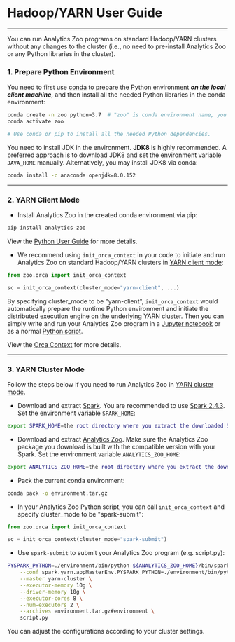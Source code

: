 # Hadoop/YARN User Guide

---

You can run Analytics Zoo programs on standard Hadoop/YARN clusters without any changes to the cluster (i.e., no need to pre-install Analytics Zoo or any Python libraries in the cluster).

### **1. Prepare Python Environment**

You need to first use [conda](https://docs.conda.io/projects/conda/en/latest/user-guide/install/) to prepare the Python environment _**on the local client machine**_, and then install all the needed Python libraries in the conda environment:

```bash
conda create -n zoo python=3.7  # "zoo" is conda environment name, you can use any name you like.
conda activate zoo

# Use conda or pip to install all the needed Python dependencies.
```

You need to install JDK in the environment. __JDK8__ is highly recommended. A preferred approach is to download JDK8 and set the environment variable `JAVA_HOME` manually. Alternatively, you may install JDK8 via conda:

```bash
conda install -c anaconda openjdk=8.0.152
```

---
### **2. YARN Client Mode**

- Install Analytics Zoo in the created conda environment via pip:

```bash
pip install analytics-zoo
```

View the [Python User Guide](./python.md) for more details.

- We recommend using `init_orca_context` in your code to initiate and run Analytics Zoo on standard Hadoop/YARN clusters in [YARN client mode](https://spark.apache.org/docs/latest/running-on-yarn.html#launching-spark-on-yarn):

```python
from zoo.orca import init_orca_context

sc = init_orca_context(cluster_mode="yarn-client", ...)
```

By specifying cluster_mode to be "yarn-client", `init_orca_context` would automatically prepare the runtime Python environment and initiate the distributed execution engine on the underlying YARN cluster. 
Then you can simply write and run your Analytics Zoo program in a [Jupyter notebook](./python.html#jupyter-notebook) or as a normal [Python script](./python.html#python-script).

View the [Orca Context](../Orca/Overview/orca-context.html) for more details.

---
### **3. YARN Cluster Mode**

Follow the steps below if you need to run Analytics Zoo in [YARN cluster mode](https://spark.apache.org/docs/latest/running-on-yarn.html#launching-spark-on-yarn).

- Download and extract [Spark](https://spark.apache.org/downloads.html). You are recommended to use [Spark 2.4.3](https://archive.apache.org/dist/spark/spark-2.4.3/spark-2.4.3-bin-hadoop2.7.tgz). Set the environment variable `SPARK_HOME`:

```bash
export SPARK_HOME=the root directory where you extract the downloaded Spark package
```

- Download and extract [Analytics Zoo](https://analytics-zoo.github.io/master/#release-download/). Make sure the Analytics Zoo package you download is built with the compatible version with your Spark. Set the environment variable `ANALYTICS_ZOO_HOME`:

```bash
export ANALYTICS_ZOO_HOME=the root directory where you extract the downloaded Analytics Zoo package
```

- Pack the current conda environment:

```bash
conda pack -o environment.tar.gz
```

- In your Analytics Zoo Python script, you can call `init_orca_context` and specify cluster_mode to be "spark-submit":

```python
from zoo.orca import init_orca_context

sc = init_orca_context(cluster_mode="spark-submit")
```

- Use `spark-submit` to submit your Analytics Zoo program (e.g. script.py):

```bash
PYSPARK_PYTHON=./environment/bin/python ${ANALYTICS_ZOO_HOME}/bin/spark-submit-python-with-zoo.sh \
    --conf spark.yarn.appMasterEnv.PYSPARK_PYTHON=./environment/bin/python \
    --master yarn-cluster \
    --executor-memory 10g \
    --driver-memory 10g \
    --executor-cores 8 \
    --num-executors 2 \
    --archives environment.tar.gz#environment \
    script.py
```

You can adjust the configurations according to your cluster settings.

